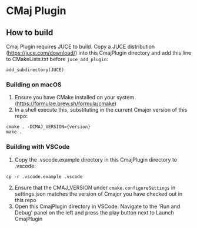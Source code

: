 # CMaj Plugin

## How to build
Cmaj Plugin requires JUCE to build. Copy a JUCE distribution (https://juce.com/download/) into this CmajPlugin directory and add this line to CMakeLists.txt before `juce_add_plugin`:
```
add_subdirectory(JUCE)
```

### Building on macOS
1) Ensure you have CMake installed on your system (https://formulae.brew.sh/formula/cmake)  
2) In a shell execute this, substituting in the current Cmajor version of this repo:
```
cmake . -DCMAJ_VERSION={version}
make .
```

### Building with VSCode
1) Copy the .vscode.example directory in this CmajPlugin directory to .vscode:
```
cp -r .vscode.example .vscode
```
2) Ensure that the CMAJ_VERSION under `cmake.configureSettings` in settings.json matches the version of Cmajor you have checked out in this repo
3) Open this CmajPlugin directory in VSCode. Navigate to the 'Run and Debug' panel on the left and press the play button next to Launch CmajPlugin

